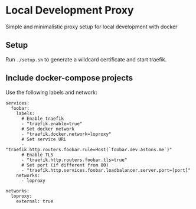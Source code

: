 # Local Development Proxy
Simple and minimalistic proxy setup for local development with docker

## Setup
Run `./setup.sh` to generate a wildcard certificate and start traefik.

## Include docker-compose projects
Use the following labels and network:
```
services:
  foobar:
    labels:
      # Enable traefik
      - "traefik.enable=true"
      # Set docker network
      - "traefik.docker.network=loproxy"
      # Set service URL
      - "traefik.http.routers.foobar.rule=Host(`foobar.dev.astons.me`)"
      # Enable TLS
      - "traefik.http.routers.foobar.tls=true"
      # Set port (if different from 80)
      - "traefik.http.services.foobar.loadbalancer.server.port=[port]"
    networks:
      - loproxy

networks:
  loproxy:
    external: true
```

